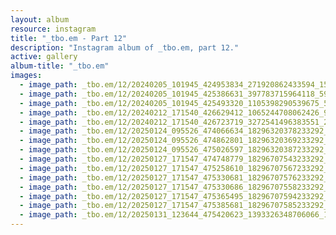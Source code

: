 ```yaml
---
layout: album
resource: instagram
title: "_tbo.em - Part 12"
description: "Instagram album of _tbo.em, part 12."
active: gallery
album-title: "_tbo.em"
images:
  - image_path: _tbo.em/12/20240205_101945_424953834_271920862433594_1562344230441624670_n.jpg
  - image_path: _tbo.em/12/20240205_101945_425386631_397783715964118_5992008757189914507_n.jpg
  - image_path: _tbo.em/12/20240205_101945_425493320_1105398290539675_5214718447556148300_n.jpg
  - image_path: _tbo.em/12/20240212_171540_426629412_1065244708062426_9144684533046874666_n.jpg
  - image_path: _tbo.em/12/20240212_171540_426723719_3272541496383551_2239938241332008869_n.jpg
  - image_path: _tbo.em/12/20250124_095526_474066634_18296320378233292_1383400607614001881_n.jpg
  - image_path: _tbo.em/12/20250124_095526_474862801_18296320369233292_1680743775204833660_n.jpg
  - image_path: _tbo.em/12/20250124_095526_475026597_18296320387233292_849736947288629430_n.jpg
  - image_path: _tbo.em/12/20250127_171547_474748779_18296707543233292_6762483291864292123_n.jpg
  - image_path: _tbo.em/12/20250127_171547_475258610_18296707567233292_3122194654064898905_n.jpg
  - image_path: _tbo.em/12/20250127_171547_475330681_18296707576233292_5052462619168125220_n.jpg
  - image_path: _tbo.em/12/20250127_171547_475330686_18296707558233292_1819710797846958531_n.jpg
  - image_path: _tbo.em/12/20250127_171547_475365495_18296707594233292_5609888231911031979_n.jpg
  - image_path: _tbo.em/12/20250127_171547_475385681_18296707585233292_8852268198634609840_n.jpg
  - image_path: _tbo.em/12/20250131_123644_475420623_1393326348706066_1003184145517682231_n.jpg
---
```

